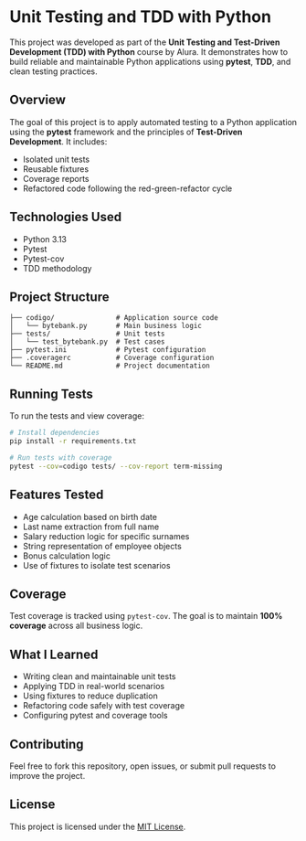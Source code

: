 #  Unit Testing and TDD with Python

This project was developed as part of the **Unit Testing and Test-Driven Development (TDD) with Python** course by Alura. It demonstrates how to build reliable and maintainable Python applications using **pytest**, **TDD**, and clean testing practices.

##  Overview

The goal of this project is to apply automated testing to a Python application using the **pytest** framework and the principles of **Test-Driven Development**. It includes:
- Isolated unit tests
- Reusable fixtures
- Coverage reports
- Refactored code following the red-green-refactor cycle

##  Technologies Used

- Python 3.13
- Pytest
- Pytest-cov
- TDD methodology

##  Project Structure

```
├── codigo/               # Application source code
│   └── bytebank.py       # Main business logic
├── tests/                # Unit tests
│   └── test_bytebank.py  # Test cases
├── pytest.ini            # Pytest configuration
├── .coveragerc           # Coverage configuration
└── README.md             # Project documentation
```

##  Running Tests

To run the tests and view coverage:

```bash
# Install dependencies
pip install -r requirements.txt

# Run tests with coverage
pytest --cov=codigo tests/ --cov-report term-missing
```

##  Features Tested

- Age calculation based on birth date
- Last name extraction from full name
- Salary reduction logic for specific surnames
- String representation of employee objects
- Bonus calculation logic
- Use of fixtures to isolate test scenarios

##  Coverage

Test coverage is tracked using `pytest-cov`. The goal is to maintain **100% coverage** across all business logic.

##  What I Learned

- Writing clean and maintainable unit tests
- Applying TDD in real-world scenarios
- Using fixtures to reduce duplication
- Refactoring code safely with test coverage
- Configuring pytest and coverage tools

##  Contributing

Feel free to fork this repository, open issues, or submit pull requests to improve the project.

##  License

This project is licensed under the [MIT License](LICENSE).

